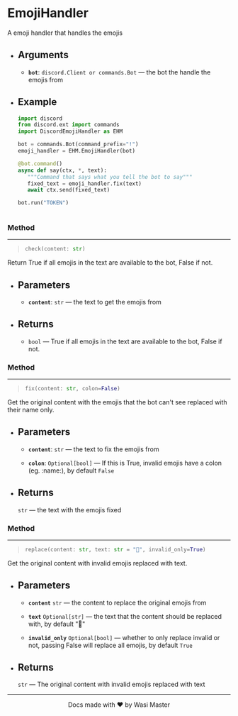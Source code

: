 # EmojiHandler

A emoji handler that handles the emojis

- ## Arguments

  - **`bot`**: `discord.Client or commands.Bot` —
    the bot the handle the emojis from

- ## Example

   ```py
   import discord
   from discord.ext import commands
   import DiscordEmojiHandler as EHM
   
   bot = commands.Bot(command_prefix="!")
   emoji_handler = EHM.EmojiHandler(bot)

   @bot.command()
   async def say(ctx, *, text):
      """Command that says what you tell the bot to say"""
      fixed_text = emoji_handler.fix(text)
      await ctx.send(fixed_text)

   bot.run("TOKEN")
      
   ```

### Method

--------------------------------
>
> ```python
> check(content: str)
> ```
>
Return True if all emojis in the text are available to the bot, False if not.

- ## Parameters

  - **`content`**: `str` — the text to get the emojis from

- ## Returns

  - `bool` —
True if all emojis in the text are available to the bot, False if not.

### Method

--------------------------------
>
> ```python
> fix(content: str, colon=False)
> ```
>
Get the original content with the emojis that the bot can't see replaced with their name only.

- ## Parameters

  - **`content`**: `str` — the text to fix the emojis from

  - **`colon`**: `Optional[bool]` — If this is True, invalid emojis have a colon (eg. :name:), by default `False`

- ## Returns

   `str` — the text with the emojis fixed

### Method

--------------------------------
>
> ```python
> replace(content: str, text: str = "🤔", invalid_only=True)
> ```
>
Get the original content with invalid emojis replaced with text.

- ## Parameters

  - **`content`** `str` — the content to replace the original emojis from

  - **`text`** `Optional[str]` — the text that the content should be replaced with, by default "🤔"
  - **`invalid_only`** `Optional[bool]` — whether to only replace invalid or not, passing False will replace all emojis, by default `True`

- ## Returns

   `str` —
The original content with invalid emojis replaced with text

--------------------------------
<p align="center">Docs made with ❤️ by Wasi Master<p/>

